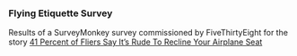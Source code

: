### Flying Etiquette Survey

Results of a SurveyMonkey survey commissioned by FiveThirtyEight for the story [41 Percent of Fliers Say It’s Rude To Recline Your Airplane Seat](http://fivethirtyeight.com/datalab/airplane-etiquette-recline-seat)
